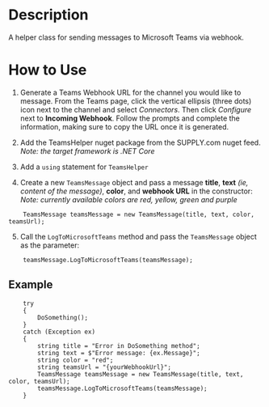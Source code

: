 ﻿# Description
A helper class for sending messages to Microsoft Teams via webhook.



# How to Use
1. Generate a Teams Webhook URL for the channel you would like to message. From the Teams page, click the vertical ellipsis (three dots) icon next to the channel and select _Connectors_. Then click _Configure_ next to **Incoming Webhook**. Follow the prompts and complete the information, making sure to copy the URL once it is generated.


2. Add the TeamsHelper nuget package from the SUPPLY.com nuget feed. _Note: the target framework is .NET Core_


3. Add a `using` statement for `TeamsHelper`


4. Create a new `TeamsMessage` object and pass a message **title**, **text** _(ie, content of the message)_, **color**, and **webhook URL** in the constructor:
		_Note: currently available colors are red, yellow, green and purple_

```
	TeamsMessage teamsMessage = new TeamsMessage(title, text, color, teamsUrl);
```


5. Call the `LogToMicrosoftTeams` method and pass the `TeamsMessage` object as the parameter:
```
	teamsMessage.LogToMicrosoftTeams(teamsMessage);
```



## Example
```
	try
	{
		DoSomething();
	}
	catch (Exception ex)
	{
		string title = "Error in DoSomething method";
		string text = $"Error message: {ex.Message}";
		string color = "red";
		string teamsUrl = "{yourWebhookUrl}";
		TeamsMessage teamsMessage = new TeamsMessage(title, text, color, teamsUrl);
		teamsMessage.LogToMicrosoftTeams(teamsMessage);
	}
```